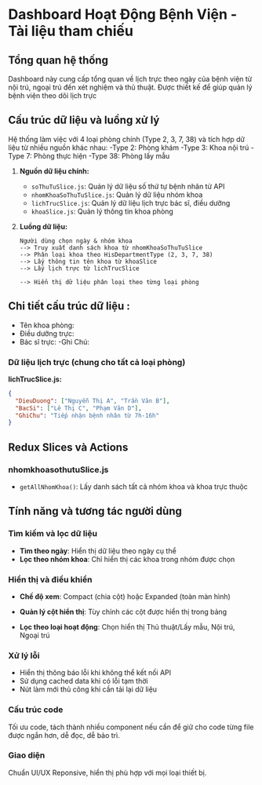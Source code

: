 # Dashboard Hoạt Động Bệnh Viện - Tài liệu tham chiếu

## Tổng quan hệ thống
Dashboard này cung cấp tổng quan về lịch trực theo ngày của bệnh viện từ nội trú, ngoại trú đến xét nghiệm và thủ thuật. Được thiết kế để giúp quản lý bệnh viện theo dõi lịch trực

## Cấu trúc dữ liệu và luồng xử lý
Hệ thống làm việc với 4 loại phòng chính (Type 2, 3, 7, 38) và tích hợp dữ liệu từ nhiều nguồn khác nhau:
-Type 2: Phòng khám
-Type 3: Khoa nội trú
-Type 7: Phòng thực hiện
-Type 38: Phòng lấy mẫu
1. **Nguồn dữ liệu chính:**
   - `soThuTuSlice.js`: Quản lý dữ liệu số thứ tự bệnh nhân từ API 
   - `nhomKhoaSoThuTuSlice.js`: Quản lý dữ liệu nhóm khoa
   - `lichTrucSlice.js`: Quản lý dữ liệu lịch trực bác sĩ, điều dưỡng
   - `khoaSlice.js`: Quản lý thông tin khoa phòng

2. **Luồng dữ liệu:**
   ```
   Người dùng chọn ngày & nhóm khoa
   --> Truy xuất danh sách khoa từ nhomKhoaSoThuTuSlice
   --> Phân loại khoa theo HisDepartmentType (2, 3, 7, 38)
   --> Lấy thông tin tên khoa từ khoaSlice
   --> Lấy lịch trực từ lichTrucSlice
   
   --> Hiển thị dữ liệu phân loại theo từng loại phòng
   ```

## Chi tiết cấu trúc dữ liệu :
- Tên khoa phòng:
- Điều dưỡng trực:
- Bác sĩ trực: 
-Ghi Chú:

### Dữ liệu lịch trực (chung cho tất cả loại phòng)
**lichTrucSlice.js:**
```json
{
  "DieuDuong": ["Nguyễn Thị A", "Trần Văn B"],
  "BacSi": ["Lê Thị C", "Phạm Văn D"],
  "GhiChu": "Tiếp nhận bệnh nhân từ 7h-16h"
}
```

## Redux Slices và Actions

### nhomkhoasothutuSlice.js
- `getAllNhomKhoa()`: Lấy danh sách tất cả nhóm khoa và khoa trực thuộc


## Tính năng và tương tác người dùng

### Tìm kiếm và lọc dữ liệu
- **Tìm theo ngày**: Hiển thị dữ liệu theo ngày cụ thể
- **Lọc theo nhóm khoa**: Chỉ hiển thị các khoa trong nhóm được chọn


### Hiển thị và điều khiển
- **Chế độ xem**: Compact (chia cột) hoặc Expanded (toàn màn hình)

- **Quản lý cột hiển thị**: Tùy chỉnh các cột được hiển thị trong bảng
- **Lọc theo loại hoạt động**: Chọn hiển thị Thủ thuật/Lấy mẫu, Nội trú, Ngoại trú

### Xử lý lỗi
- Hiển thị thông báo lỗi khi không thể kết nối API
- Sử dụng cached data khi có lỗi tạm thời
- Nút làm mới thủ công khi cần tải lại dữ liệu
### Cấu trúc code
Tối ưu code, tách thành nhiều component nếu cần để giữ cho code từng file được ngắn hơn, dễ đọc, dễ bảo trì.
### Giao diện
Chuẩn UI/UX
Reponsive, hiển thị phù hợp với mọi loại thiết bị.